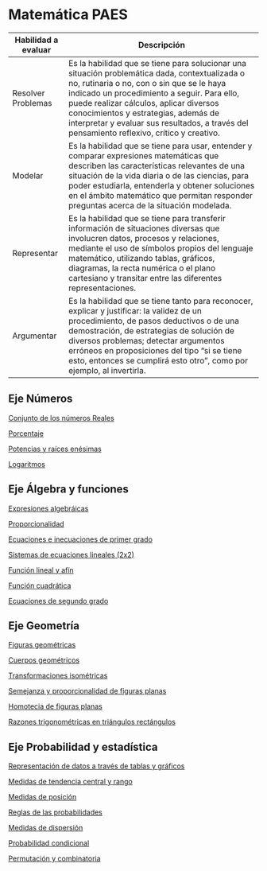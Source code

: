 # Matemática PAES

Habilidad a evaluar | Descripción
---|---|
Resolver Problemas | Es la habilidad que se tiene para solucionar una situación problemática dada, contextualizada o no, rutinaria o no, con o sin que se le haya indicado un procedimiento a seguir. Para ello, puede realizar cálculos, aplicar diversos conocimientos y estrategias, además de interpretar y evaluar sus resultados, a través del pensamiento reflexivo, crítico y creativo.
Modelar | Es la habilidad que se tiene para usar, entender y comparar expresiones matemáticas que describen las características relevantes de una situación de la vida diaria o de las ciencias, para poder estudiarla, entenderla y obtener soluciones en el ámbito matemático que permitan responder preguntas acerca de la situación modelada.
Representar | Es la habilidad que se tiene para transferir información de situaciones diversas que involucren datos, procesos y relaciones, mediante el uso de símbolos propios del lenguaje matemático, utilizando tablas, gráficos, diagramas, la recta numérica o el plano cartesiano y transitar entre las diferentes representaciones.
Argumentar  | Es la habilidad que se tiene tanto para reconocer, explicar y justificar: la validez de un procedimiento, de pasos deductivos o de una demostración, de estrategias de solución de diversos problemas; detectar argumentos erróneos en proposiciones del tipo “si se tiene esto, entonces se cumplirá esto otro”, como por ejemplo, al invertirla.



## Eje Números
[Conjunto de los números Reales]()

[Porcentaje]()

[Potencias y raíces enésimas]()

[Logaritmos]()

## Eje Álgebra y funciones

[Expresiones algebráicas]()

[Proporcionalidad]()

[Ecuaciones e inecuaciones de primer grado]()

[Sistemas de ecuaciones lineales (2x2)]()

[Función lineal y afín]()

[Función cuadrática]()

[Ecuaciones de segundo grado]()
## Eje Geometría

[Figuras geométricas]()

[Cuerpos geométricos]()

[Transformaciones isométricas]()

[Semejanza y proporcionalidad de figuras planas]()

[Homotecia de figuras planas]()

[Razones trigonométricas en triángulos rectángulos]()

## Eje Probabilidad y estadística

[Representación de datos a través de tablas y gráficos]()

[Medidas de tendencia central y rango]()

[Medidas de posición]()

[Reglas de las probabilidades]()

[Medidas de dispersión]()

[Probabilidad condicional]()

[Permutación y combinatoria]()
